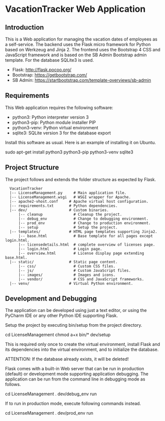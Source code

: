 # VacationTracker Web Application

## Introduction

This is a Web application for managing the vacation dates of employees as a 
self-service. The backend uses the Flask micro framework for Python based on 
Werkzeug and Jinja 2. The frontend uses the Bootstrap 4 CSS and JavaScript
framework and is based on the SB Admin Bootstrap admin template. For the 
database SQLite3 is used.

  * Flask: http://flask.pocoo.org/
  * Bootstrap: https://getbootstrap.com/
  * SB Admin: https://startbootstrap.com/template-overviews/sb-admin

## Requirements

This Web application requires the following software:

  * python3: Python interpreter version 3
  * python3-pip: Python module installer PIP
  * python3-venv: Python virtual environment
  * sqlite3: SQLite version 3 for the database export

Install this software as usual. Here is an example of installing it on Ubuntu.

  sudo apt-get install python3 python3-pip python3-venv sqlite3

## Project Structure

The project follows and extends the folder structure as expected by Flask.
```
  VacationTracker
  |-- LicenseManagement.py     # Main application file.
  |-- LicenseManagement.wsgi   # WSGI wrapper for Apache.
  |-- apache2-vhost.conf     # Apache virtual host configuration.
  |-- requirements.txt       # Python dependencies.
  |-- dev/                   # Custom binaries.
      |-- cleanup              # Cleanup the project.
      |-- debug_env            # Change to debugging environment.
      |-- prod_env             # Change to production environment.
      |-- setup                # Setup the project.
  |-- templates/             # HTML page templates supporting Jinja2.
      |-- base.html            # Base template for all pages except login.html.
      |-- licensedetails.html  # complete overview of licenses page.
      |-- login.html           # Login page.
      |-- overview.html        # License display page extending base.html.
  |-- static/                # Static page content.
      |-- css/                 # Custom CSS files.
      |-- js/                  # Custom JavaScript files.
      |-- images/              # Images and icons.
      |-- vendor/              # CSS and JavaScript frameworks.
  |-- venv/                  # Virtual Python environment.
```

## Development and Debugging

The application can be developed using just a text editor, or using the PyCharm
IDE or any other Python IDE supporting Flask. 

Setup the project by executing bin/setup from the project directory.

  cd LicenseManagement
  chmod a+x bin/*
  dev/setup

This is required only once to create the virtual environment, install Flask and 
its dependencies into the virtual environment, and to initialize the database. 

ATTENTION: If the database already exists, it will be deleted!

Flask comes with a built-in Web server that can be run in production (default) 
or development mode supporting application debugging. The application can be
run from the command line in debugging mode as follows.

  cd LicenseManagement
  . dev/debug_env
  run

If to run in production mode, execute following commands instead.

  cd LicenseManagement
  . dev/prod_env
  run